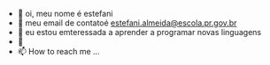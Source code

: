 - 👋 oi, meu nome é estefani
- 👀 meu email de contatoé estefani.almeida@escola.pr.gov.br
- 🌱 eu estou emteressada a aprender a programar novas linguagens
- 💞️ 
- 📫 How to reach me ...

<!---
EstefaniAlmeida01/EstefaniAlmeida01 is a ✨ special ✨ repository because its `README.md` (this file) appears on your GitHub profile.
You can click the Preview link to take a look at your changes.
--->
